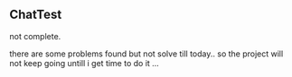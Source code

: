 ## ChatTest

not complete.

there are some problems found but not solve till today.. so the project will not keep going untill i get time to do it ...
